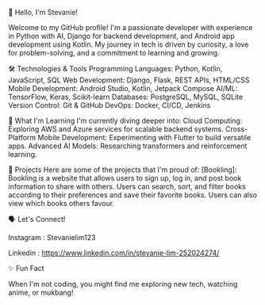 👋 Hello, I'm Stevanie!

Welcome to my GitHub profile! I'm a passionate developer with experience in Python with AI, Django for backend development, and Android app development using Kotlin.
My journey in tech is driven by curiosity, a love for problem-solving, and a commitment to learning and growing.

🛠️ Technologies & Tools
Programming Languages: Python, Kotlin, JavaScript, SQL
Web Development: Django, Flask, REST APIs, HTML/CSS
Mobile Development: Android Studio, Kotlin, Jetpack Compose
AI/ML: TensorFlow, Keras, Scikit-learn
Databases: PostgreSQL, MySQL, SQLite
Version Control: Git & GitHub
DevOps: Docker, CI/CD, Jenkins

🌱 What I'm Learning
I'm currently diving deeper into:
Cloud Computing: Exploring AWS and Azure services for scalable backend systems.
Cross-Platform Mobile Development: Experimenting with Flutter to build versatile apps.
Advanced AI Models: Researching transformers and reinforcement learning.


🚀 Projects
Here are some of the projects that I'm proud of:
[Bookling]: Bookling is a website that allows users to sign up, log in, and post book information to share with others. Users can search, sort, and filter books according to their preferences and save their favorite books. Users can also view which books others favour.

🗣️ Let's Connect!

Instagram : Stevanielim123

Linkedin : https://www.linkedin.com/in/stevanie-lim-252024274/

✨ Fun Fact

When I'm not coding, you might find me exploring new tech, watching anime, or mukbang!
